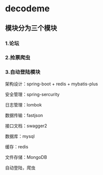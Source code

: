 # decodeme
## 模块分为三个模块

### 1.论坛

### 2.抢票爬虫

### 3.自动登陆模块

架构设计：spring-boot + redis + mybatis-plus

安全管理：spring-sercurity

日志管理：lombok

数据传输：fastjson

接口文档：swagger2

数据库：mysql

缓存：redis

文件存储：MongoDB

自动登陆，爬虫
